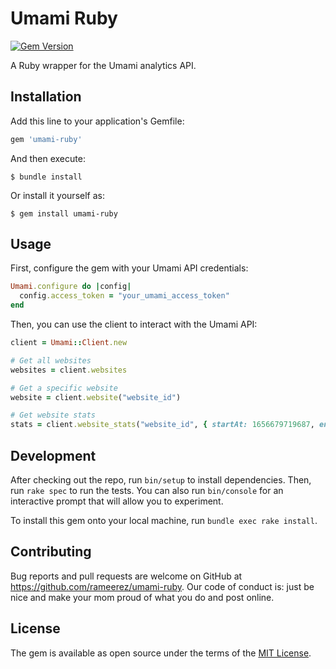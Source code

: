 # Umami Ruby

[![Gem Version](https://badge.fury.io/rb/umami-ruby.svg)](https://badge.fury.io/rb/umami-ruby)

A Ruby wrapper for the Umami analytics API.

## Installation

Add this line to your application's Gemfile:

```ruby
gem 'umami-ruby'
```

And then execute:

```
$ bundle install
```

Or install it yourself as:

```
$ gem install umami-ruby
```

## Usage

First, configure the gem with your Umami API credentials:

```ruby
Umami.configure do |config|
  config.access_token = "your_umami_access_token"
end
```

Then, you can use the client to interact with the Umami API:

```ruby
client = Umami::Client.new

# Get all websites
websites = client.websites

# Get a specific website
website = client.website("website_id")

# Get website stats
stats = client.website_stats("website_id", { startAt: 1656679719687, endAt: 1656766119687 })
```

## Development

After checking out the repo, run `bin/setup` to install dependencies. Then, run `rake spec` to run the tests. You can also run `bin/console` for an interactive prompt that will allow you to experiment.

To install this gem onto your local machine, run `bundle exec rake install`.

## Contributing

Bug reports and pull requests are welcome on GitHub at https://github.com/rameerez/umami-ruby. Our code of conduct is: just be nice and make your mom proud of what you do and post online.

## License

The gem is available as open source under the terms of the [MIT License](https://opensource.org/licenses/MIT).
